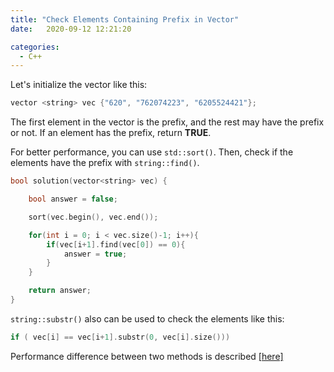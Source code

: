 ```yaml
---
title: "Check Elements Containing Prefix in Vector"
date:   2020-09-12 12:21:20

categories:
  - C++
---
```


Let's initialize the vector like this:

```cpp
vector <string> vec {"620", "762074223", "6205524421"};
```

The first element in the vector is the prefix, and the rest may have the prefix or not. If an element has the prefix, return **TRUE**.

For better performance, you can use `std::sort()`. Then, check if the elements have the prefix with `string::find()`.

```cpp
bool solution(vector<string> vec) {

    bool answer = false;

    sort(vec.begin(), vec.end());

    for(int i = 0; i < vec.size()-1; i++){
        if(vec[i+1].find(vec[0]) == 0){
            answer = true;
        }
    }

    return answer;
}
```

`string::substr()` also can be used to check the elements like this:

```cpp
if ( vec[i] == vec[i+1].substr(0, vec[i].size()))
```

Performance difference between two methods is described [[here]](https://stackoverflow.com/questions/12388713/performance-look-for-a-substring-substr-vs-find)